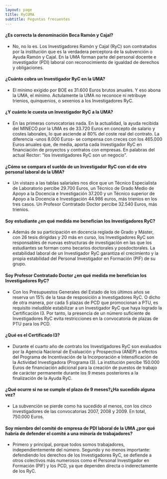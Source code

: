 ```yaml
---
layout: page
title: RyCUMA
subtitle: Peguntas frecuentes
---
```


#### ¿Es correcta la denominación Beca Ramón y Cajal?
- No, no lo es. Los Investigadores Ramón y Cajal (RyC) son contratados por la institución que es la verdadera perceptora de la subvención o Ayuda Ramón y Cajal. En la UMA forman parte del personal docente e investigador (PDI) laboral con reconocimiento de igualdad de derechos y obligaciones.

#### ¿Cuánto cobra un Investigador RyC en la UMA?
- El mínimo exigido por BOE es 31.600 Euros brutos anuales. Y eso abona la UMA, el mínimo. Actulamente la UMA no reconoce ni retribuye trienios, quinquenios, o sexenios a los Investigadores RyC.

#### ¿Y cuánto le cuesta un Investigador RyC a la UMA?
- En las primeras convocatorias nada. En la actualidad, la ayuda recibida del MINECO por la UMA es de 33.720 Euros en concepto de salario y costes laborales, lo que asciende al 80% del coste real del contrato. La diferencia -unos 8.000 Euros- se compensa con creces con los 465.000 Euros anuales que, de media, aporta cada Investigador RyC en financiación de proyectos y contratos con empresas. En palabras del actual Rector: "los Investigadores RyC son un negocio".

#### ¿Cómo se compara el sueldo de un Investigador RyC con el de otro personal laboral de la UMA?
- Un vistazo a las tablas salariales nos dice que un Técnico Especialista de Laboratorio percibe 29.700 Euros, un Técnico de Grado Medio de Apoyo a la Docencia e Investigación 37.200 y un Técnico superior de Apoyo a la Docencia e Investigación 44.986 euros, más trienios en los tres casos. Un Profesor Contratado Doctor percibe 32.540 Euros, más trienios.

#### Soy estudiante ¿en qué medida me benefician los Investigadores RyC?
- Además de su participación en docencia reglada de Grado y Máster, con 26 tesis dirigidas y 20 más en curso, los Investigadores RyC son responsables de nuevas estructuras de investigación en las que los estudiantes se forman como becarios doctorales y posdoctorales. La estabilidad laboral de un Investigador RyC garantiza el crecimiento y la propia estabilidad del Personal Investigador en Formación (PIF) de su grupo.

#### Soy Profesor Contratado Doctor ¿en qué medida me benefician los Investigadores RyC?
- Con los Presupuestos Generales del Estado de los últimos años se reserva un 15% de la tasa de resposición a Investigadores RyC. O dicho de otra manera, por cada 5 plazas de PCD que promocionan a PTU, es requisito ineludible estabilizar a un Investigador RyC que haya logrado la Certificación I3. Por tanto, la presencia de un número suficiente de Investigadores RyC evita restricciones en la convocatoria de plazas de PTU para los PCD.

#### ¿Qué es el Certificado I3?
- Durante el cuarto año de contrato los Investigadores RyC son evaluados por la Agencia Nacional de Evaluación y Prospectiva (ANEP) a efectos del Programa de Incentivación de la Incorporación e Intensificación de la Actividad Investigadora (Programa I3). La institución percibe 150.000 Euros de financiación adicional para la creación de puestos de trabajo de carácter permanente durante los 9 meses posteriores a la finalización de la Ayuda RyC.

#### ¿Qué ocurre si no se cumple el plazo de 9 meses?¿Ha sucedido alguna vez?
- La subvención se pierde como ha sucedido al menos, con los cinco investigadores de las convocatorias 2007, 2008 y 2009. En total, 750.000 Euros.

#### Soy miembro del comité de empresa de PDI laboral de la UMA ¿por qué habría de defender el comité a una minoría de trabajadores?
- Primero y principal, porque todos somos trabajadores, independientemente del número. Segundo y no menos importante: defendiendo los derechos de los Investigadores RyC, se defiende a otros colectivos más numerosos como el Personal Investigador en Formación (PIF) y los PCD, ya que dependen directa o inderectamente de los RyC.
